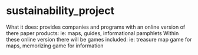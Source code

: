 # sustainability_project
What it does: provides companies and programs with an online version of there paper products: ie: maps, guides, informational pamphlets
Within these online version there will be games included: ie: treasure map game for maps, memorizing game for information 
